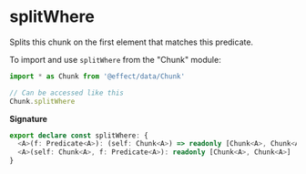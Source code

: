 # splitWhere

Splits this chunk on the first element that matches this predicate.

To import and use `splitWhere` from the "Chunk" module:

```ts
import * as Chunk from '@effect/data/Chunk'

// Can be accessed like this
Chunk.splitWhere
```

**Signature**

```ts
export declare const splitWhere: {
  <A>(f: Predicate<A>): (self: Chunk<A>) => readonly [Chunk<A>, Chunk<A>]
  <A>(self: Chunk<A>, f: Predicate<A>): readonly [Chunk<A>, Chunk<A>]
}
```

